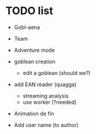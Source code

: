 # TODO list

* Gobl-aena
* Team
* Adventure mode

* goblean creation
	* edit a goblean (should we?)
* add EAN reader (quagga)
	* streaming analysis
	* use worker (?needed)

* Animation de fin
* Add user name (to author)